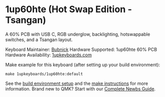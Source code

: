 # 1up60hte (Hot Swap Edition - Tsangan)

A 60% PCB with USB C, RGB underglow, backlighting, hotswappable switches, and a Tsangan layout.

Keyboard Maintainer: [Bubnick](https://github.com/bubnick)
Hardware Supported: 1up60hte 60% PCB  
Hardware Availability: [1upkeyboards.com](https://www.1upkeyboards.com/)

Make example for this keyboard (after setting up your build environment):

    make 1upkeyboards/1up60hte:default

See the [build environment setup](https://docs.qmk.fm/#/getting_started_build_tools) and the [make instructions](https://docs.qmk.fm/#/getting_started_make_guide) for more information. Brand new to QMK? Start with our [Complete Newbs Guide](https://docs.qmk.fm/#/newbs).
